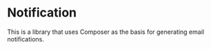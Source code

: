 # Notification
This is a library that uses Composer as the basis for generating email notifications.
